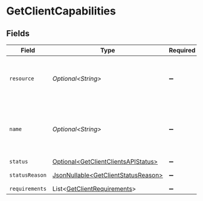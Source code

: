 # GetClientCapabilities


## Fields

| Field                                                                                        | Type                                                                                         | Required                                                                                     | Description                                                                                  | Example                                                                                      |
| -------------------------------------------------------------------------------------------- | -------------------------------------------------------------------------------------------- | -------------------------------------------------------------------------------------------- | -------------------------------------------------------------------------------------------- | -------------------------------------------------------------------------------------------- |
| `resource`                                                                                   | *Optional\<String>*                                                                          | :heavy_minus_sign:                                                                           | Always the word `capability` for this resource type.                                         | capability                                                                                   |
| `name`                                                                                       | *Optional\<String>*                                                                          | :heavy_minus_sign:                                                                           | A unique name for this capability like `payments` / `settlements`.                           | payments                                                                                     |
| `status`                                                                                     | [Optional\<GetClientClientsAPIStatus>](../../models/operations/GetClientClientsAPIStatus.md) | :heavy_minus_sign:                                                                           | N/A                                                                                          | pending                                                                                      |
| `statusReason`                                                                               | [JsonNullable\<GetClientStatusReason>](../../models/operations/GetClientStatusReason.md)     | :heavy_minus_sign:                                                                           | N/A                                                                                          | requirement-past-due                                                                         |
| `requirements`                                                                               | List\<[GetClientRequirements](../../models/operations/GetClientRequirements.md)>             | :heavy_minus_sign:                                                                           | N/A                                                                                          |                                                                                              |